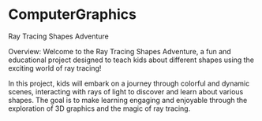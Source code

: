 # ComputerGraphics
Ray Tracing Shapes Adventure

Overview:
Welcome to the Ray Tracing Shapes Adventure, a fun and educational project designed to teach kids about different shapes using the exciting world of ray tracing!

In this project, kids will embark on a journey through colorful and dynamic scenes, interacting with rays of light to discover and learn about various shapes. The goal is to make learning engaging and enjoyable through the exploration of 3D graphics and the magic of ray tracing.
